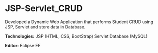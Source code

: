 # JSP-Servlet_CRUD

Developed a Dynamic Web Application that performs Student CRUD using JSP, Servlet and store data in Database.

**Technologies:**
JSP (HTML, CSS, BootStrap)
Servlet
Database (MySQL)

**Editor:**
Eclipse EE
